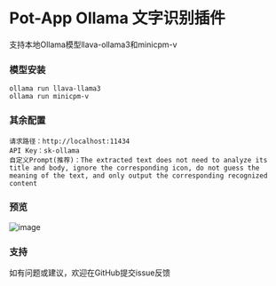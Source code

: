 # Pot-App Ollama 文字识别插件

支持本地Ollama模型llava-ollama3和minicpm-v

### 模型安装
```
ollama run llava-llama3
ollama run minicpm-v
```

### 其余配置
```
请求路径：http://localhost:11434
API Key：sk-ollama
自定义Prompt(推荐)：The extracted text does not need to analyze its title and body, ignore the corresponding icon, do not guess the meaning of the text, and only output the corresponding recognized content
```
### 预览
![image](https://github.com/user-attachments/assets/22733699-6523-4394-9ecd-e99f2c1f6991)


### 支持
如有问题或建议，欢迎在GitHub提交issue反馈
